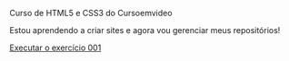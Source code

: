 Curso de HTML5 e CSS3 do Cursoemvideo

Estou aprendendo a criar sites e agora vou gerenciar meus repositórios!

<a href="https://pdrjul1oo.github.io/html-css/exercícios/ex001/index.html">Executar o exercício 001